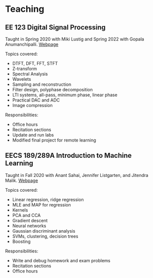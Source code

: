 # Teaching
## EE 123 Digital Signal Processing
Taught in Spring 2020 with Miki Lustig and Spring 2022 with Gopala Anumanchipalli.
[Webpage](https://sites.google.com/berkeley.edu/ee123-sp20/home)

Topics covered:
* DTFT, DFT, FFT, STFT
* Z-transform
* Spectral Analysis
* Wavelets
* Sampling and reconstruction
* Filter design, polyphase decomposition
* LTI systems, all-pass, minimum phase, linear phase
* Practical DAC and ADC
* Image compression

Responsibilities:
* Office hours
* Recitation sections
* Update and run labs
* Modified final project for remote learning

## EECS 189/289A Introduction to Machine Learning
Taught in Fall 2020 with Anant Sahai, Jennifer Listgarten, and Jitendra Malik.
[Webpage](https://eecs189.org)

Topics covered:
* Linear regression, ridge regression
* MLE and MAP for regression
* Kernels
* PCA and CCA
* Gradient descent
* Neural networks
* Gaussian discriminant analysis
* SVMs, clustering, decision trees
* Boosting

Responsibilities:
* Write and debug homework and exam problems
* Recitation sections
* Office hours
